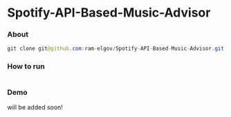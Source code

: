 # Spotify-API-Based-Music-Advisor
### About

```java 
git clone git@github.com:ram-elgov/Spotify-API-Based-Music-Advisor.git
```
### How to run
```bash
```
### Demo
will be added soon!

